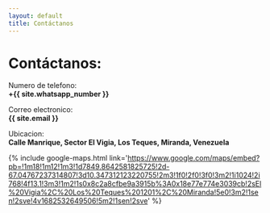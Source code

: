 ```yaml
---
layout: default
title: Contáctanos
---
```


# Contáctanos:
Numero de telefono:  
**+{{ site.whatsapp_number }}**  

Correo electronico:  
**{{ site.email }}**

Ubicacion:  
**Calle Manrique, Sector El Vigia, Los Teques, Miranda, Venezuela**
   
{% include google-maps.html link='https://www.google.com/maps/embed?pb=!1m18!1m12!1m3!1d7849.8642581825725!2d-67.04767237314807!3d10.347312123220755!2m3!1f0!2f0!3f0!3m2!1i1024!2i768!4f13.1!3m3!1m2!1s0x8c2a8cfbe9a3915b%3A0x18e77e774e3039cb!2sEl%20Vigia%2C%20Los%20Teques%201201%2C%20Miranda!5e0!3m2!1sen!2sve!4v1682532649506!5m2!1sen!2sve' %}
